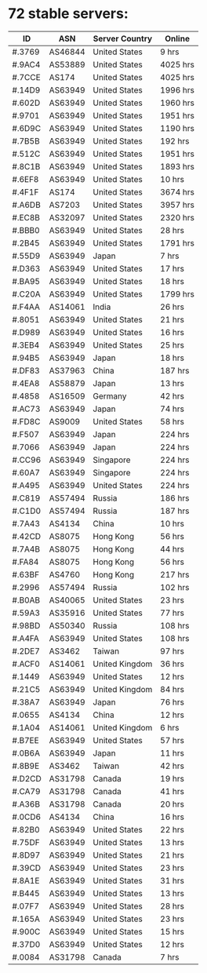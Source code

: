 # 72 stable servers:

| ID | ASN | Server Country | Online |
| ------ | ------ | ------ | ------ |
| #.3769 | AS46844 | United States | 9 hrs |
| #.9AC4 | AS53889 | United States | 4025 hrs |
| #.7CCE | AS174 | United States | 4025 hrs |
| #.14D9 | AS63949 | United States | 1996 hrs |
| #.602D | AS63949 | United States | 1960 hrs |
| #.9701 | AS63949 | United States | 1951 hrs |
| #.6D9C | AS63949 | United States | 1190 hrs |
| #.7B5B | AS63949 | United States | 192 hrs |
| #.512C | AS63949 | United States | 1951 hrs |
| #.8C1B | AS63949 | United States | 1893 hrs |
| #.6EF8 | AS63949 | United States | 10 hrs |
| #.4F1F | AS174 | United States | 3674 hrs |
| #.A6DB | AS7203 | United States | 3957 hrs |
| #.EC8B | AS32097 | United States | 2320 hrs |
| #.BBB0 | AS63949 | United States | 28 hrs |
| #.2B45 | AS63949 | United States | 1791 hrs |
| #.55D9 | AS63949 | Japan | 7 hrs |
| #.D363 | AS63949 | United States | 17 hrs |
| #.BA95 | AS63949 | United States | 18 hrs |
| #.C20A | AS63949 | United States | 1799 hrs |
| #.F4AA | AS14061 | India | 26 hrs |
| #.8051 | AS63949 | United States | 21 hrs |
| #.D989 | AS63949 | United States | 16 hrs |
| #.3EB4 | AS63949 | United States | 25 hrs |
| #.94B5 | AS63949 | Japan | 18 hrs |
| #.DF83 | AS37963 | China | 187 hrs |
| #.4EA8 | AS58879 | Japan | 13 hrs |
| #.4858 | AS16509 | Germany | 42 hrs |
| #.AC73 | AS63949 | Japan | 74 hrs |
| #.FD8C | AS9009 | United States | 58 hrs |
| #.F507 | AS63949 | Japan | 224 hrs |
| #.7066 | AS63949 | Japan | 224 hrs |
| #.CC96 | AS63949 | Singapore | 224 hrs |
| #.60A7 | AS63949 | Singapore | 224 hrs |
| #.A495 | AS63949 | United States | 224 hrs |
| #.C819 | AS57494 | Russia | 186 hrs |
| #.C1D0 | AS57494 | Russia | 187 hrs |
| #.7A43 | AS4134 | China | 10 hrs |
| #.42CD | AS8075 | Hong Kong | 56 hrs |
| #.7A4B | AS8075 | Hong Kong | 44 hrs |
| #.FA84 | AS8075 | Hong Kong | 56 hrs |
| #.63BF | AS4760 | Hong Kong | 217 hrs |
| #.2996 | AS57494 | Russia | 102 hrs |
| #.B0AB | AS40065 | United States | 23 hrs |
| #.59A3 | AS35916 | United States | 77 hrs |
| #.98BD | AS50340 | Russia | 108 hrs |
| #.A4FA | AS63949 | United States | 108 hrs |
| #.2DE7 | AS3462 | Taiwan | 97 hrs |
| #.ACF0 | AS14061 | United Kingdom | 36 hrs |
| #.1449 | AS63949 | United States | 12 hrs |
| #.21C5 | AS63949 | United Kingdom | 84 hrs |
| #.38A7 | AS63949 | Japan | 76 hrs |
| #.0655 | AS4134 | China | 12 hrs |
| #.1A04 | AS14061 | United Kingdom | 6 hrs |
| #.B7EE | AS63949 | United States | 57 hrs |
| #.0B6A | AS63949 | Japan | 11 hrs |
| #.8B9E | AS3462 | Taiwan | 42 hrs |
| #.D2CD | AS31798 | Canada | 19 hrs |
| #.CA79 | AS31798 | Canada | 41 hrs |
| #.A36B | AS31798 | Canada | 20 hrs |
| #.0CD6 | AS4134 | China | 16 hrs |
| #.82B0 | AS63949 | United States | 22 hrs |
| #.75DF | AS63949 | United States | 13 hrs |
| #.8D97 | AS63949 | United States | 21 hrs |
| #.39CD | AS63949 | United States | 23 hrs |
| #.8A1E | AS63949 | United States | 31 hrs |
| #.B445 | AS63949 | United States | 13 hrs |
| #.07F7 | AS63949 | United States | 28 hrs |
| #.165A | AS63949 | United States | 23 hrs |
| #.900C | AS63949 | United States | 15 hrs |
| #.37D0 | AS63949 | United States | 12 hrs |
| #.0084 | AS31798 | Canada | 7 hrs |

